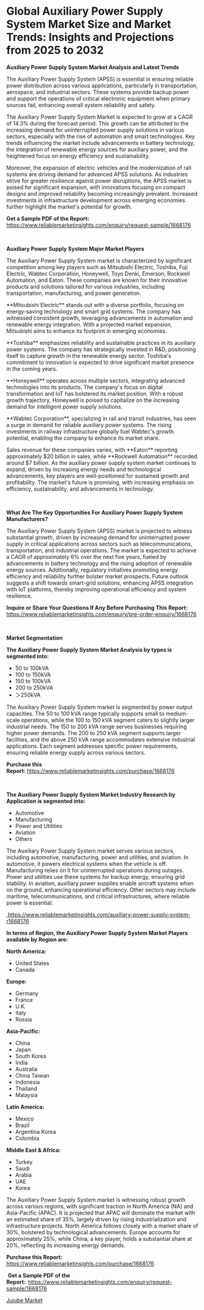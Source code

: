 <p><h1>Global Auxiliary Power Supply System Market Size and Market Trends: Insights and Projections from 2025 to 2032</h1></p><p><strong>Auxiliary Power Supply System Market Analysis and Latest Trends</strong></p>
<p><p>The Auxiliary Power Supply System (APSS) is essential in ensuring reliable power distribution across various applications, particularly in transportation, aerospace, and industrial sectors. These systems provide backup power and support the operations of critical electronic equipment when primary sources fail, enhancing overall system reliability and safety. </p><p>The Auxiliary Power Supply System Market is expected to grow at a CAGR of 14.3% during the forecast period. This growth can be attributed to the increasing demand for uninterrupted power supply solutions in various sectors, especially with the rise of automation and smart technologies. Key trends influencing the market include advancements in battery technology, the integration of renewable energy sources for auxiliary power, and the heightened focus on energy efficiency and sustainability. </p><p>Moreover, the expansion of electric vehicles and the modernization of rail systems are driving demand for advanced APSS solutions. As industries strive for greater resilience against power disruptions, the APSS market is poised for significant expansion, with innovations focusing on compact designs and improved reliability becoming increasingly prevalent. Increased investments in infrastructure development across emerging economies further highlight the market's potential for growth.</p></p>
<p><strong>Get a Sample PDF of the Report:&nbsp;</strong> <a href="https://www.reliablemarketinsights.com/enquiry/request-sample/1668176?utm_campaign=3295&utm_medium=2&utm_source=Github&utm_content=ia&utm_term=06032025&utm_id=auxiliary-power-supply-system">https://www.reliablemarketinsights.com/enquiry/request-sample/1668176</a></p>
<p>&nbsp;</p>
<p><strong>Auxiliary Power Supply System Major Market Players</strong></p>
<p><p>The Auxiliary Power Supply System market is characterized by significant competition among key players such as Mitsubishi Electric, Toshiba, Fuji Electric, Wabtec Corporation, Honeywell, Toyo Denki, Emerson, Rockwell Automation, and Eaton. These companies are known for their innovative products and solutions tailored for various industries, including transportation, manufacturing, and power generation.</p><p>**Mitsubishi Electric** stands out with a diverse portfolio, focusing on energy-saving technology and smart grid systems. The company has witnessed consistent growth, leveraging advancements in automation and renewable energy integration. With a projected market expansion, Mitsubishi aims to enhance its footprint in emerging economies.</p><p>**Toshiba** emphasizes reliability and sustainable practices in its auxiliary power systems. The company has strategically invested in R&D, positioning itself to capture growth in the renewable energy sector. Toshiba's commitment to innovation is expected to drive significant market presence in the coming years.</p><p>**Honeywell** operates across multiple sectors, integrating advanced technologies into its products. The company's focus on digital transformation and IoT has bolstered its market position. With a robust growth trajectory, Honeywell is poised to capitalize on the increasing demand for intelligent power supply solutions.</p><p>**Wabtec Corporation**, specializing in rail and transit industries, has seen a surge in demand for reliable auxiliary power systems. The rising investments in railway infrastructure globally fuel Wabtec's growth potential, enabling the company to enhance its market share.</p><p>Sales revenue for these companies varies, with **Eaton** reporting approximately $20 billion in sales, while **Rockwell Automation** recorded around $7 billion. As the auxiliary power supply system market continues to expand, driven by increasing energy needs and technological advancements, key players are well-positioned for sustained growth and profitability. The market's future is promising, with increasing emphasis on efficiency, sustainability, and advancements in technology.</p></p>
<p>&nbsp;</p>
<p><strong>What Are The Key Opportunities For Auxiliary Power Supply System Manufacturers?</strong></p>
<p><p>The Auxiliary Power Supply System (APSS) market is projected to witness substantial growth, driven by increasing demand for uninterrupted power supply in critical applications across sectors such as telecommunications, transportation, and industrial operations. The market is expected to achieve a CAGR of approximately 6% over the next five years, fueled by advancements in battery technology and the rising adoption of renewable energy sources. Additionally, regulatory initiatives promoting energy efficiency and reliability further bolster market prospects. Future outlook suggests a shift towards smart-grid solutions, enhancing APSS integration with IoT platforms, thereby improving operational efficiency and system resilience.</p></p>
<p><strong>Inquire or Share Your Questions If Any Before Purchasing This Report:</strong> <a href="https://www.reliablemarketinsights.com/enquiry/pre-order-enquiry/1668176?utm_campaign=3295&utm_medium=2&utm_source=Github&utm_content=ia&utm_term=06032025&utm_id=auxiliary-power-supply-system">https://www.reliablemarketinsights.com/enquiry/pre-order-enquiry/1668176</a></p>
<p>&nbsp;</p>
<p><strong>Market Segmentation</strong></p>
<p><strong>The Auxiliary Power Supply System Market Analysis by types is segmented into:</strong></p>
<p><ul><li>50 to 100kVA</li><li>100 to 150kVA</li><li>150 to 100kVA</li><li>200 to 250kVA</li><li>＞250kVA</li></ul></p>
<p><p>The Auxiliary Power Supply System market is segmented by power output capacities. The 50 to 100 kVA range typically supports small to medium-scale operations, while the 100 to 150 kVA segment caters to slightly larger industrial needs. The 150 to 200 kVA range serves businesses requiring higher power demands. The 200 to 250 kVA segment supports larger facilities, and the above 250 kVA range accommodates extensive industrial applications. Each segment addresses specific power requirements, ensuring reliable energy supply across various sectors.</p></p>
<p><strong>Purchase this Report:&nbsp;</strong><a href="https://www.reliablemarketinsights.com/purchase/1668176?utm_campaign=3295&utm_medium=2&utm_source=Github&utm_content=ia&utm_term=06032025&utm_id=auxiliary-power-supply-system">https://www.reliablemarketinsights.com/purchase/1668176</a></p>
<p>&nbsp;</p>
<p><strong>The Auxiliary Power Supply System Market Industry Research by Application is segmented into:</strong></p>
<p><ul><li>Automotive</li><li>Manufacturing</li><li>Power and Utilities</li><li>Aviation</li><li>Others</li></ul></p>
<p><p>The Auxiliary Power Supply System market serves various sectors, including automotive, manufacturing, power and utilities, and aviation. In automotive, it powers electrical systems when the vehicle is off. Manufacturing relies on it for uninterrupted operations during outages. Power and utilities use these systems for backup energy, ensuring grid stability. In aviation, auxiliary power supplies enable aircraft systems when on the ground, enhancing operational efficiency. Other sectors may include maritime, telecommunications, and critical infrastructures, where reliable power is essential.</p></p>
<p><a href="https://www.reliablemarketinsights.com/auxiliary-power-supply-system-r1668176?utm_campaign=3295&utm_medium=2&utm_source=Github&utm_content=ia&utm_term=06032025&utm_id=auxiliary-power-supply-system">&nbsp;https://www.reliablemarketinsights.com/auxiliary-power-supply-system-r1668176</a></p>
<p><strong>In terms of Region, the Auxiliary Power Supply System Market Players available by Region are:</strong></p>
<p>
    <p> <strong> North America: </strong>
        <ul>
            <li>United States</li>
            <li>Canada</li>
        </ul>
        </p> 
    <p> <strong> Europe: </strong>
        <ul>
            <li>Germany</li>
            <li>France</li>
            <li>U.K.</li>
            <li>Italy</li>
            <li>Russia</li>
        </ul>
        </p> 
    <p> <strong> Asia-Pacific: </strong>
        <ul>
            <li>China</li>
            <li>Japan</li>
            <li>South Korea</li>
            <li>India</li>
            <li>Australia</li>
            <li>China Taiwan</li>
            <li>Indonesia</li>
            <li>Thailand</li>
            <li>Malaysia</li>
        </ul>
        </p> 
    <p> <strong> Latin America: </strong>
        <ul>
            <li>Mexico</li>
            <li>Brazil</li>
            <li>Argentina Korea</li>
            <li>Colombia</li>
        </ul>
        </p> 
    <p> <strong> Middle East & Africa: </strong>
        <ul>
            <li>Turkey</li>
            <li>Saudi</li>
            <li>Arabia</li>
            <li>UAE</li>
            <li>Korea</li>
        </ul>
    </p>
    </p>
<p><p>The Auxiliary Power Supply System market is witnessing robust growth across various regions, with significant traction in North America (NA) and Asia-Pacific (APAC). It is projected that APAC will dominate the market with an estimated share of 35%, largely driven by rising industrialization and infrastructure projects. North America follows closely with a market share of 30%, bolstered by technological advancements. Europe accounts for approximately 25%, while China, a key player, holds a substantial share at 20%, reflecting its increasing energy demands.</p></p>
<p><strong>Purchase this Report: </strong><a href="https://www.reliablemarketinsights.com/purchase/1668176?utm_campaign=3295&utm_medium=2&utm_source=Github&utm_content=ia&utm_term=06032025&utm_id=auxiliary-power-supply-system">https://www.reliablemarketinsights.com/purchase/1668176</a></p>
<p>&nbsp;<strong>Get a Sample PDF of the Report:&nbsp;&nbsp;</strong><a href="https://www.reliablemarketinsights.com/enquiry/request-sample/1668176?utm_campaign=3295&utm_medium=2&utm_source=Github&utm_content=ia&utm_term=06032025&utm_id=auxiliary-power-supply-system">https://www.reliablemarketinsights.com/enquiry/request-sample/1668176</a></p>
<p><strong></strong></p>
<p><p><a href="https://github.com/huelarnzeba29/Market-Research-Report-List-1/blob/main/jujube-market.md?utm_campaign=3295&utm_medium=2&utm_source=Github&utm_content=ia&utm_term=06032025&utm_id=auxiliary-power-supply-system">Jujube Market</a></p></p>
